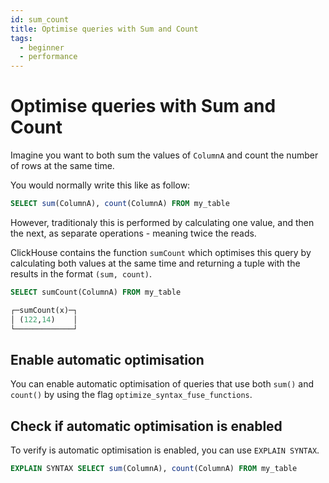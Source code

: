```yaml
---
id: sum_count
title: Optimise queries with Sum and Count
tags:
  - beginner
  - performance
---
```


# Optimise queries with Sum and Count

Imagine you want to both sum the values of `ColumnA` and count the number of rows at the same time.

You would normally write this like as follow:

```sql
SELECT sum(ColumnA), count(ColumnA) FROM my_table
```

However, traditionaly this is performed by calculating one value, and then the next, as separate operations - meaning twice the reads.

ClickHouse contains the function `sumCount` which optimises this query by calculating both values at the same time and returning a tuple with the results in the format `(sum, count)`.

```sql
SELECT sumCount(ColumnA) FROM my_table

┌─sumCount(x)─┐
│ (122,14)    │
└─────────────┘
```

## Enable automatic optimisation

You can enable automatic optimisation of queries that use both `sum()` and `count()` by using the flag `optimize_syntax_fuse_functions`.

## Check if automatic optimisation is enabled

To verify is automatic optimisation is enabled, you can use `EXPLAIN SYNTAX`.

```sql
EXPLAIN SYNTAX SELECT sum(ColumnA), count(ColumnA) FROM my_table
```